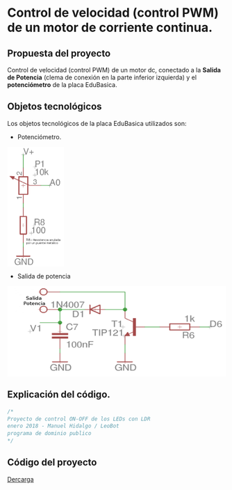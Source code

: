 # Control de velocidad (control PWM) de un motor de corriente continua.

## Propuesta del proyecto
Control de velocidad (control PWM) de un motor dc, conectado a la **Salida de Potencia** (clema de conexión en la parte inferior izquierda) y el **potenciómetro** de la placa EduBasica.

## Objetos tecnológicos
Los objetos tecnológicos de la placa EduBasica utilizados son:
- Potenciómetro.

<a href="" target="_blank"><img width="130" height="275" border="0" align="center" src="https://github.com/leobotmanuel/ProgramandoObjetosTecnologicos/blob/master/software/arduino/proyectos/img/potenciometro_cirEdubasica01.png"/></a>

- Salida de potencia

<a href="" target="_blank"><img width="547" height="208" border="0" align="center" src="https://github.com/leobotmanuel/ProgramandoObjetosTecnologicos/blob/master/software/arduino/proyectos/img/SalidaPotencia01.png"/></a>

## Explicación del código.

```cpp
/*
Proyecto de control ON-OFF de los LEDs con LDR 
enero 2018 - Manuel Hidalgo / LeoBot
programa de dominio publico
*/
```

## Código del proyecto
[Dercarga](https://github.com/leobotmanuel/ProgramandoObjetosTecnologicos/blob/master/software/arduino/proyectos/proy01_controlLEDsLDR.zip)

